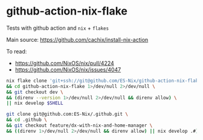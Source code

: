 # github-action-nix-flake
Tests with github action and `nix` + `flakes`


Main source: https://github.com/cachix/install-nix-action

To read:
- https://github.com/NixOS/nix/pull/4224
- https://github.com/NixOS/nix/issues/4047


```bash
nix flake clone 'git+ssh://git@github.com/ES-Nix/github-action-nix-flake.git' --dest github-action-nix-flake \
&& cd github-action-nix-flake 1>/dev/null 2>/dev/null \
&& git checkout dev \
&& (direnv --version 1>/dev/null 2>/dev/null && direnv allow) \
|| nix develop $SHELL
```

```bash
git clone git@github.com:ES-Nix/.github.git \
&& cd .github \
&& git checkout feature/dx-with-nix-and-home-manager \
&& ((direnv 1>/dev/null 2>/dev/null && direnv allow) || nix develop .#)
```
